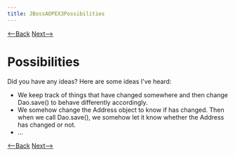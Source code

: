 ```yaml
---
title: JBossAOPEX3Possibilities
---
```

[<--Back](JBossAOPEX3ExpectedVersusActualOutput) [Next-->](JBossAOPEX3WhatIsHappening)

# Possibilities
Did you have any ideas? Here are some ideas I've heard:
* We keep track of things that have changed somewhere and then change Dao.save() to behave differently accordingly.
* We somehow change the Address object to know if has changed. Then when we call Dao.save(), we somehow let it know whether the Address has changed or not.
* ...

[<--Back](JBossAOPEX3ExpectedVersusActualOutput) [Next-->](JBossAOPEX3WhatIsHappening)

